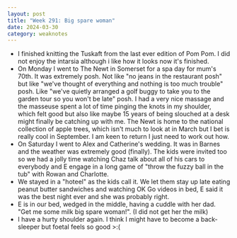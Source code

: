 ```yaml
---
layout: post
title: "Week 291: Big spare woman"
date: 2024-03-30
category: weaknotes
---
```

* I finished knitting the Tuskaft from the last ever edition of Pom Pom. I did not enjoy the intarsia although i like how it looks now it's finished.
* On Monday I went to The Newt in Somerset for a spa day for mum's 70th. It was extremely posh. Not like "no jeans in the restaurant posh" but like "we've thought of everything and nothing is too much trouble" posh. Like "we've quietly arranged a golf buggy to take you to the garden tour so you won't be late" posh. I had a very nice massage and the masseuse spent a lot of time pinging the knots in my shoulder, which felt good but also like maybe 15 years of being slouched at a desk might finally be catching up with me. The Newt is home to the national collection of apple trees, which isn't much to look at in March but I bet is really cool in September. I am keen to return I just need to work out how.
* On Saturday I went to Alex and Catherine's wedding. It was in Barnes and the weather was extremely good (finally). The kids were invited too so we had a jolly time watching Chaz talk about all of his cars to everybody and E engage in a long game of "throw the fuzzy ball in the tub" with Rowan and Charlotte.
* We stayed in a "hoteel" as the kids call it. We let them stay up late eating peanut butter sandwiches and watching OK Go videos in bed, E said it was the best night ever and she was probably right.
* E is in our bed, wedged in the middle, having a cuddle with her dad. "Get me some milk big spare woman!". (I did not get her the milk)
* I have a hurty shoulder again. I think I might have to become a back-sleeper but foetal feels so good >:(
